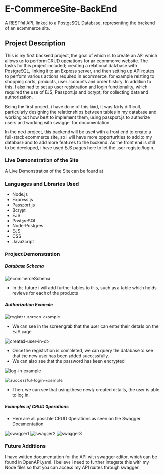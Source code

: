 # E-CommerceSite-BackEnd
A RESTful API, linked to a PostgeSQL Database, representing the backend of an ecommerce site.

## Project Description

This is my first backend project, the goal of which is to create an API which allows us to perform CRUD operations for an ecommerce website.
The tasks for this project included; creating a relational database with PostgreSQL, linking it to an Express server, and then setting up API routes to
perform various actions required in ecommerce, for example relating to shopping carts, products, user accounts and order history.
 In addition to this, I also had to set up user registration and login functionality, which required the use of EJS, Passport.js and bcrypt, for collecting
 data and authorization.
 
 Being the first project, i have done of this kind, it was fairly difficult, particularly designing the relationships between tables in my database 
 and working out how best to implement them, using passport.js to authorize users and working with swagger for documentation.
 
 In the next project, this backend will be used with a front end to create a full-stack ecommerce site, so i will have more opportunities to add to my database and to add more features to the backend. As the front end is still to be
 developed, i have used EJS pages here to let the user register/login.

### Live Demonstration of the Site

A Live Demonstration of the Site can be found at 

### Languages and Libraries Used

* Node.js
* Express.js
* Passport.js
* Bcrypt
* EJS
* PostgreSQL
* Node-Postgres
* EJS
* CSS
* JavaScript


### Project Demonstration

##### Database Schema
![ecommerceSchema](https://user-images.githubusercontent.com/90611253/189169558-3c79c46c-4ec0-4121-9907-883b294bee39.png)
* In the future i will add further tables to this, such as a table which holds reviews for each of the products

##### Authorization Example

![register-screen-example](https://user-images.githubusercontent.com/90611253/189170723-3a932bd8-37a7-49d1-a901-6f8766dcfbef.png)
* We can see in the screengrab that the user can enter their details on the EJS page

![created-user-in-db](https://user-images.githubusercontent.com/90611253/189170817-d3e43137-06f4-4cc6-ba52-b94eb2ab0b66.png)
* Once the registration is completed, we can query the database to see that the new user has been added successfully.
* We can also see that the password has been encrypted

![log-in-example](https://user-images.githubusercontent.com/90611253/189170937-3d12c678-071d-439d-84cd-e7aa48822827.png)

![successful-login-example](https://user-images.githubusercontent.com/90611253/189170960-a3b85173-2ae1-4191-84bf-bde29ecc846e.png)
* Then, we can see that using these newly created details, the user is able to log in.

##### Examples of CRUD Operations

* Here are all possible CRUD Operations as seen on the Swagger Documentation

![swagger1](https://user-images.githubusercontent.com/90611253/189171747-9258f3f9-eec7-4281-827e-87991d3f9fc2.png)
![swagger2](https://user-images.githubusercontent.com/90611253/189171772-06567735-945a-4d50-87d8-143ca5c24db8.png)
![swagger3](https://user-images.githubusercontent.com/90611253/189171781-0370a977-852d-4370-8f28-dc6958d2eade.png)




### Future Additions
I have written documentation for the API with swagger editor, which can be found in OpenAPI.yaml.
I believe i need to further integrate this with my Node files so that you can access my API routes through swagger.
